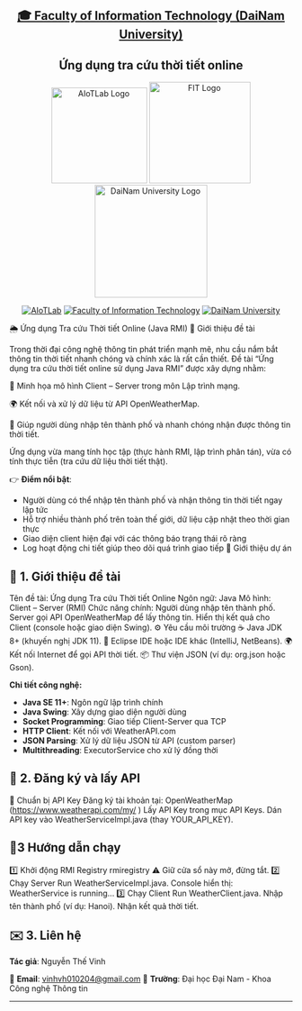 <h2 align="center">
    <a href="https://dainam.edu.vn/vi/khoa-cong-nghe-thong-tin">
        🎓 Faculty of Information Technology (DaiNam University)
    </a>
</h2>

<h2 align="center">
    Ứng dụng tra cứu thời tiết online
</h2>

<div align="center">
    <p align="center">
        <img src="docs/aiotlab_logo.png" alt="AIoTLab Logo" width="170"/>
        <img src="docs/fitdnu_logo.png" alt="FIT Logo" width="180"/>
        <img src="docs/dnu_logo.png" alt="DaiNam University Logo" width="200"/>
    </p>

[![AIoTLab](https://img.shields.io/badge/AIoTLab-green?style=for-the-badge)](https://www.facebook.com/DNUAIoTLab)
[![Faculty of Information Technology](https://img.shields.io/badge/Faculty%20of%20Information%20Technology-blue?style=for-the-badge)](https://dainam.edu.vn/vi/khoa-cong-nghe-thong-tin)
[![DaiNam University](https://img.shields.io/badge/DaiNam%20University-orange?style=for-the-badge)](https://dainam.edu.vn)

</div>

🌦 Ứng dụng Tra cứu Thời tiết Online (Java RMI)
📖 Giới thiệu đề tài

Trong thời đại công nghệ thông tin phát triển mạnh mẽ, nhu cầu nắm bắt thông tin thời tiết nhanh chóng và chính xác là rất cần thiết. Đề tài “Ứng dụng tra cứu thời tiết online sử dụng Java RMI” được xây dựng nhằm:

🏫 Minh họa mô hình Client – Server trong môn Lập trình mạng.

🌍 Kết nối và xử lý dữ liệu từ API OpenWeatherMap.

📱 Giúp người dùng nhập tên thành phố và nhanh chóng nhận được thông tin thời tiết.

Ứng dụng vừa mang tính học tập (thực hành RMI, lập trình phân tán), vừa có tính thực tiễn (tra cứu dữ liệu thời tiết thật).

👉 **Điểm nổi bật**:
- Người dùng có thể nhập tên thành phố và nhận thông tin thời tiết ngay lập tức
- Hỗ trợ nhiều thành phố trên toàn thế giới, dữ liệu cập nhật theo thời gian thực
- Giao diện client hiện đại với các thông báo trạng thái rõ ràng
- Log hoạt động chi tiết giúp theo dõi quá trình giao tiếp
📌 Giới thiệu dự án
## 📝 1. Giới thiệu đề tài
Tên đề tài: Ứng dụng Tra cứu Thời tiết Online
Ngôn ngữ: Java
Mô hình: Client – Server (RMI)
Chức năng chính:
Người dùng nhập tên thành phố.
Server gọi API OpenWeatherMap để lấy thông tin.
Hiển thị kết quả cho Client (console hoặc giao diện Swing).
⚙️ Yêu cầu môi trường
☕ Java JDK 8+ (khuyến nghị JDK 11).
📝 Eclipse IDE hoặc IDE khác (IntelliJ, NetBeans).
🌍 Kết nối Internet để gọi API thời tiết.
📦 Thư viện JSON (ví dụ: org.json hoặc Gson).

**Chi tiết công nghệ:**
- **Java SE 11+**: Ngôn ngữ lập trình chính
- **Java Swing**: Xây dựng giao diện người dùng
- **Socket Programming**: Giao tiếp Client-Server qua TCP
- **HTTP Client**: Kết nối với WeatherAPI.com
- **JSON Parsing**: Xử lý dữ liệu JSON từ API (custom parser)
- **Multithreading**: ExecutorService cho xử lý đồng thời

## 🚀 2. Đăng ký và lấy API
🔑 Chuẩn bị API Key
Đăng ký tài khoản tại: OpenWeatherMap (https://www.weatherapi.com/my/ )
Lấy API Key trong mục API Keys.
Dán API key vào WeatherServiceImpl.java (thay YOUR_API_KEY).
## 🚀3 Hướng dẫn chạy
1️⃣ Khởi động RMI Registry
rmiregistry
⚠️ Giữ cửa sổ này mở, đừng tắt.
2️⃣ Chạy Server
Run WeatherServiceImpl.java.
Console hiển thị:
WeatherService is running...
3️⃣ Chạy Client
Run WeatherClient.java.
Nhập tên thành phố (ví dụ: Hanoi).
Nhận kết quả thời tiết.

## ✉️ 3. Liên hệ

**Tác giả**: Nguyễn Thế Vinh

📧 **Email**: vinhvh010204@gmail.com
🏫 **Trường**: Đại học Đại Nam - Khoa Công nghệ Thông tin  


---


